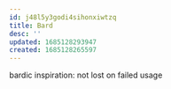 ```yaml
---
id: j48l5y3godi4sihonxiwtzq
title: Bard
desc: ''
updated: 1685128293947
created: 1685128265597
---
```

bardic inspiration: not lost on failed usage